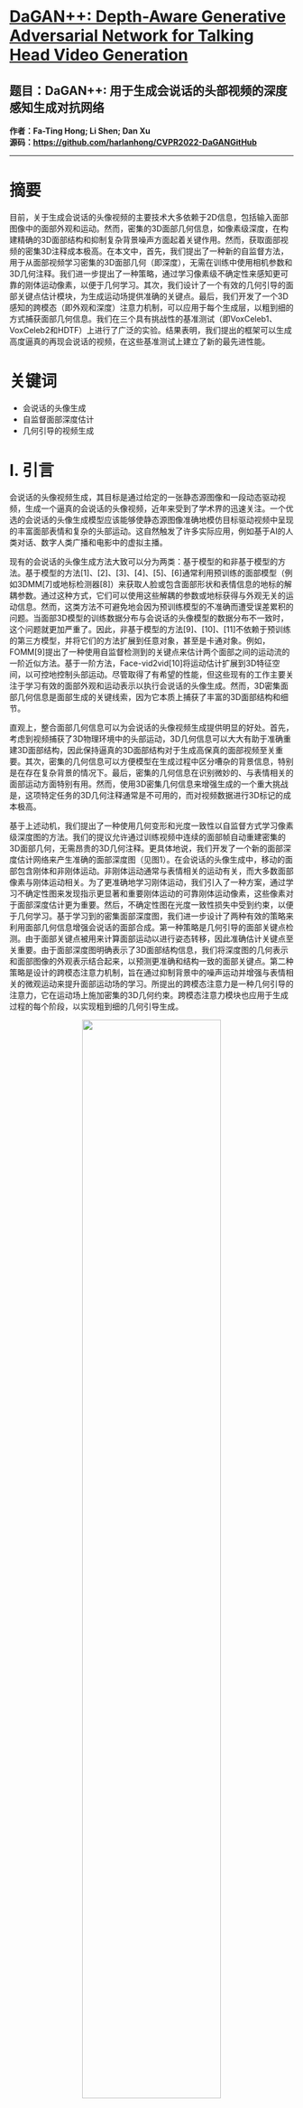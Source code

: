 # [DaGAN++: Depth-Aware Generative Adversarial Network for Talking Head Video Generation](https://ieeexplore.ieee.org/document/10345691/)
## 题目：DaGAN++: 用于生成会说话的头部视频的深度感知生成对抗网络
**作者：Fa-Ting Hong; Li Shen; Dan Xu**  
**源码：https://github.com/harlanhong/CVPR2022-DaGANGitHub**  
****

# 摘要
目前，关于生成会说话的头像视频的主要技术大多依赖于2D信息，包括输入面部图像中的面部外观和运动。然而，密集的3D面部几何信息，如像素级深度，在构建精确的3D面部结构和抑制复杂背景噪声方面起着关键作用。然而，获取面部视频的密集3D注释成本极高。在本文中，首先，我们提出了一种新的自监督方法，用于从面部视频学习密集的3D面部几何（即深度），无需在训练中使用相机参数和3D几何注释。我们进一步提出了一种策略，通过学习像素级不确定性来感知更可靠的刚体运动像素，以便于几何学习。其次，我们设计了一个有效的几何引导的面部关键点估计模块，为生成运动场提供准确的关键点。最后，我们开发了一个3D感知的跨模态（即外观和深度）注意力机制，可以应用于每个生成层，以粗到细的方式捕获面部几何信息。我们在三个具有挑战性的基准测试（即VoxCeleb1、VoxCeleb2和HDTF）上进行了广泛的实验。结果表明，我们提出的框架可以生成高度逼真的再现会说话的视频，在这些基准测试上建立了新的最先进性能。
# 关键词
- 会说话的头像生成
- 自监督面部深度估计
- 几何引导的视频生成
# I. 引言
会说话的头像视频生成，其目标是通过给定的一张静态源图像和一段动态驱动视频，生成一个逼真的会说话的头像视频，近年来受到了学术界的迅速关注。一个优选的会说话的头像生成模型应该能够使静态源图像准确地模仿目标驱动视频中呈现的丰富面部表情和复杂的头部运动。这自然触发了许多实际应用，例如基于AI的人类对话、数字人类广播和电影中的虚拟主播。

现有的会说话的头像生成方法大致可以分为两类：基于模型的和非基于模型的方法。基于模型的方法[1]、[2]、[3]、[4]、[5]、[6]通常利用预训练的面部模型（例如3DMM[7]或地标检测器[8]）来获取人脸或包含面部形状和表情信息的地标的解耦参数。通过这种方式，它们可以使用这些解耦的参数或地标获得与外观无关的运动信息。然而，这类方法不可避免地会因为预训练模型的不准确而遭受误差累积的问题。当面部3D模型的训练数据分布与会说话的头像模型的数据分布不一致时，这个问题就更加严重了。因此，非基于模型的方法[9]、[10]、[11]不依赖于预训练的第三方模型，并将它们的方法扩展到任意对象，甚至是卡通对象。例如，FOMM[9]提出了一种使用自监督检测到的关键点来估计两个面部之间的运动流的一阶近似方法。基于一阶方法，Face-vid2vid[10]将运动估计扩展到3D特征空间，以可控地控制头部运动。尽管取得了有希望的性能，但这些现有的工作主要关注于学习有效的面部外观和运动表示以执行会说话的头像生成。然而，3D密集面部几何信息是面部生成的关键线索，因为它本质上捕获了丰富的3D面部结构和细节。

直观上，整合面部几何信息可以为会说话的头像视频生成提供明显的好处。首先，考虑到视频捕获了3D物理环境中的头部运动，3D几何信息可以大大有助于准确重建3D面部结构，因此保持逼真的3D面部结构对于生成高保真的面部视频至关重要。其次，密集的几何信息可以方便模型在生成过程中区分嘈杂的背景信息，特别是在存在复杂背景的情况下。最后，密集的几何信息在识别微妙的、与表情相关的面部运动方面特别有用。然而，使用3D密集几何信息来增强生成的一个重大挑战是，这项特定任务的3D几何注释通常是不可用的，而对视频数据进行3D标记的成本极高。

基于上述动机，我们提出了一种使用几何变形和光度一致性以自监督方式学习像素级深度图的方法。我们的提议允许通过训练视频中连续的面部帧自动重建密集的3D面部几何，无需昂贵的3D几何注释。更具体地说，我们开发了一个新的面部深度估计网络来产生准确的面部深度图（见图1）。在会说话的头像生成中，移动的面部包含刚体和非刚体运动。非刚体运动通常与表情相关的运动有关，而大多数面部像素与刚体运动相关。为了更准确地学习刚体运动，我们引入了一种方案，通过学习不确定性图来发现指示更显著和重要刚体运动的可靠刚体运动像素，这些像素对于面部深度估计更为重要。然后，不确定性图在光度一致性损失中受到约束，以便于几何学习。基于学习到的密集面部深度图，我们进一步设计了两种有效的策略来利用面部几何信息增强会说话的面部合成。第一种策略是几何引导的面部关键点检测。由于面部关键点被用来计算面部运动以进行姿态转移，因此准确估计关键点至关重要。由于面部深度图明确表示了3D面部结构信息，我们将深度图的几何表示和面部图像的外观表示结合起来，以预测更准确和结构一致的面部关键点。第二种策略是设计的跨模态注意力机制，旨在通过抑制背景中的噪声运动并增强与表情相关的微观运动来提升面部运动场的学习。所提出的跨模态注意力是一种几何引导的注意力，它在运动场上施加密集的3D几何约束。跨模态注意力模块也应用于生成过程的每个阶段，以实现粗到细的几何引导生成。

<div align=center>   <img src="https://img-blog.csdnimg.cn/direct/123347ebeca24b63896c8ee219cceea0.png" width="70%" /> </div>


本文显著扩展了我们之前的CVPR版本，即DaGAN[12]。具体来说，我们提出了一个新的增强面部深度估计网络，设计了一个更健壮的几何增强的多层生成过程，进一步阐述了相关工作，提供了不同组件的额外技术细节，并大幅扩展了实验和分析，以验证其在几个会说话的头像数据集上的有效性，包括一个额外的新的高分辨率会说话的头像数据集HDTF[13]。我们将这个新的性能增强框架命名为DaGAN++。与DaGAN相比，改进的面部深度网络使用不确定性作为几何学习的指导，可以生成更准确的面部深度图，这有助于捕获和再现面部表情的微小变化，从而产生更具表现力和逼真的会说话的头像动画。通过替换DaGAN中的普通生成模块，具有粗到细几何引导的几何增强多层生成也可以推进面部生成细节。基于所有新设计，DaGAN++在DaGAN上取得了明显的改进，并在不同的挑战性基准测试上建立了新的最先进结果。

总之，本文的贡献可以概括为三个方面：
- 据我们所知，我们的工作是第一个引入自监督几何学习方法，用于从面部视频中恢复密集的3D面部几何信息（即面部深度图），用于会说话的头像视频生成，无需相机参数或昂贵的3D注释。我们展示了学习到的面部深度图可以有效地增强面部视频生成。
- 我们提出了一个新颖的会说话的头像生成框架DaGAN++，该框架通过两种设计策略将学习到的密集面部深度整合到生成网络中：几何引导的面部关键点估计以捕获人脸的准确运动，以及从面部几何引导的信息传递中受益的几何增强的多层生成，以粗到细的方式进行。
- 我们在三个具有挑战性的数据集上进行了广泛的实验，证明了所提出的模型通过整合更精确的几何信息，并在所有数据集上与最先进的技术相比展现出优越的生成性能，显著超越了以前的方法。

我们按照以下方式组织本文的其余部分。第二节介绍了密切相关文献的综述。第三节介绍了DaGAN++框架用于会说话的头像视频生成的全面说明。第四节展示了实验结果及其解释。本文的结论在第五节中作出。

# III. 方法论

在本文中，我们使用源图像和驱动视频作为输入来生成合成视频，该视频在保持提供源图像的身份信息的同时，模仿驱动视频中个体的面部运动。我们首先设计了一个基于自监督学习框架的鲁棒面部深度估计技术，仅使用训练面部视频，而不依赖任何昂贵的3D几何注释。通过整合准确的几何信息，我们提出的DaGAN++能够有效地将面部几何信息整合到生成过程中，产生更高质量的视频，更好地捕捉面部结构和与表情相关的微观运动。

## A. 概述

如图2所示，给定输入源图像 $I^S$ 和包含一系列帧 $\{I^D_1, I^D_2, ..., I^D_T\}$ 的驱动视频 $V^D$ ，所提出的深度生成框架DaGAN++旨在产生一系列合成图像 $\{I^1_{rst}, I^2_{rst}, ..., I^T_{rst}\}$ 。我们提出的DaGAN++主要由三个主要部分组成：(i) 密集面部深度估计网络 $F_d$ 。将面部视频中的两个连续帧视为两个不同视图，我们通过采用自监督学习方法来估计深度。然后，我们的DaGAN++被联合训练，保持 $F_d$ 固定。(ii) 基于几何的面部关键点检测。给定源图像 $I^S$ 和目标图像 $I^t_D$ （在后续表示中省略上标 $t$ 以简化），我们使用学习到的面部深度网络 $F_d$ 为源和目标图像生成深度图 $(D^S和D^D)$ 。接下来，我们将面部几何（深度图）和外观信息（RGB图像）结合起来，以检测面部关键点（即 $\{x^S_k\}^K_{k=1}和\{x^D_k\}^K_{k=1}$ ）；(iii) 然后我们使用检测到的关键点通过泰勒近似方法[9]计算两个面部图像之间的运动场。然后，几何增强的多层生成过程采用估计的运动场、源图像的深度图 $D^S$ 以及通过CNN编码器提取的源图像 $I^S$ 的N个编码特征图 $\{F^e_i\}^N_{i=1}$ ，并输出增强的特征图以生成最终输出图像。在每一层中，为了鼓励模型保持面部结构细节，我们还使用源深度图 $D^S$ 和通过运动流 $T^S_{\leftarrow D}$ 变形的源特征图 $F^w_i$ 学习密集的跨模态注意力。通过这种方式，我们可以将几何信息整合到生成过程中，产生高质量的结构保持输出。

<div align=center>   <img src="https://img-blog.csdnimg.cn/direct/795e8e944d8e4ca8a5c2558942bae6bc.png" width="70%" /> </div>

## B. 密集面部深度学习

本节中，我们介绍了我们提出的面部深度估计网络，该网络能够自动恢复人脸的深度信息。虽然SfM-Learner[59]先前提出了一种无监督方法，用于从户外场景的视频中学习场景深度，但在数据分布显著不同于户外场景，并且相机通常是静态的视频中如何有效地学习面部深度仍然不清楚。此外，SfM-Learner在学习中仍然需要提供的相机内参。在我们的会说话的头像生成任务中，面部视频可能直接来自互联网，因此相机内参不可用。因此，我们开发了一种基于普通面部视频的方法来学习面部深度，用于会说话的头像生成，无需任何相机参数和3D注释。

1) 自监督面部深度估计：如图3所示，我们的面部深度学习网络有两个主要模块，即面部深度子网络 $F_d$ 和姿态子网络 $F_p$ 。面部深度网络使用可用的训练面部视频进行优化。具体来说，我们首先提取两个连续的视频帧 $I^i$ 和 $I^{i+1}$ ，并将前者视为目标视图，后者视为源视图。我们的面部深度学习网络旨在预测几个几何元素，包括目标图像 $I^i$ 的深度图 $D^i$ ，每对输入图像的相机内参矩阵 $K^i$ ，两个图像之间的相对相机姿态 $R^i$ 和 $t^i$ ，以及指示每个像素位置发生运动的概率的不确定性图 $U^i$ 。在我们的方法中， $K^i$ 是针对每对图像学习，因此输入只需要视频帧。为了简化，我们在后续表示中将下标“Ii → Ii+1”替换为“i”。

<div align=center>   <img src="https://img-blog.csdnimg.cn/direct/5296d1a1376044ce91b910a71892e8e5.png" width="70%" /> </div>


深度图 $D^i$ 可以通过面部深度网络 $F_d(\cdot)$ 生成。运动矩阵（包括旋转 $R^i$ 和平移 $t^i$ ）、相机内参矩阵 $K^i$ 和不确定性图 $U^i$ 分别由姿态网络 $F_p(\cdot)$ 中的三个不同的头预测得出：

$$
D^i = F_d(I^i), 
$$

$$
[R^i, t^i], K^i, U^i = F_p(I^i || I^{i+1}),
$$

其中符号||表示沿通道维度的连接操作。因此，利用上述估计的几何元素，我们执行光度投影以通过变形目标视图来获得重建的源视图，如下所示：

$$
q^{\mu} \sim K^i[R^i | t^i]D^i(p^j)K^{-1}, 
$$

$$
\hat{I}^i = B^I(I^{i+1}, \{q^{\mu}\}^M_{\mu=1}),
$$

其中 $q^{\mu}$ 和 $p^j$ 分别代表源图像 $I^{i+1}$ 中的变形像素和目标图像 $I^i$ 中的原始像素；M表示图像中的像素数量； $B^I(\cdot)$ 是可微分的双线性插值函数； $\hat{I}^i$ 是重建图像。因此，我们可以建立 $\hat{I}^i$ 和 $I^i$ 之间的光度一致性误差 $L^P_e(\cdot, \cdot)$ ，这使得在没有额外3D注释的情况下训练面部深度网络成为可能。

2) 不确定性引导的面部深度估计：在会说话的头像视频生成中，目标视频通常由静止相机拍摄，因此视频中的背景保持不动。图像中面部的移动像素也可以被划分为刚体运动和非刚体运动像素。通常，刚体运动像素占据整个面部，并呈现出更可靠和有效的运动用于几何学习。为了更好地学习两个视图之间的刚体运动，我们提出了一种机制，通过估计像素级不确定性图来指示每个像素位置发生可靠运动的概率。然后，我们在最终目标函数中使用不确定性图来规范具有高运动发生概率的像素。更具体地说，按照[55]，我们首先构建如下的光度一致性误差 $L^P_e$ ：

$$
L^P_e(I^i, \hat{I}^i) = \alpha(1 - SSIM(I^i, \hat{I}^i)) + (1 - \alpha)||I^i - \hat{I}^i||,
$$

其中 $SSIM(\cdot, \cdot)$ [62]衡量两个图像的外观相似性。在这项工作中，将 $\alpha$ 设置为0.8以获得最佳结果。为了生成平滑的深度图，我们还通过以下方式在深度学习中采用平滑约束[60]：

$$
L^D = \sum_{x,y} |\nabla_x D(x,y)|e^{-|\nabla_x I(x,y)|} + |\nabla_y D(x,y)|e^{-|\nabla_y I(x,y)|}.
$$

如前所述，为了利用占主导地位且更可靠的刚体像素运动进行几何学习，我们考虑估计的像素级不确定性图 $U^i$ 作为引导，以过滤出不确定的非刚体像素区域：

$$
L^{\text{depth}} = \lambda_1 M^a U^i L^P_e(I^i, \hat{I}^i) + \lambda_2 L^D + \lambda_3 \log U^i,
$$

其中超参数 $\lambda_1$ 、 $\lambda_2$ 和 $\lambda_3$ 控制每个优化目标的平衡。由于我们的面部视频中相机是静止的，背景始终保持静止，只有面部显示运动。因此，引入自动掩码 $M^a$ [55]以忽略图像中的静止像素，并使我们的几何学习模型专注于运动区域。最后一项 $\log U^i$ 是不确定性图的正则化。在这项工作中，我们采用一系列上采样块堆叠来上采样姿态网络的输出，然后使用sigmoid函数产生软不确定性图（见图5(f)）：

$$
U^i = \text{Sigmoid}(F^U(F^p(I^i, I^{i+1}))),
$$

其中 $F^U(\cdot)$ 是不确定性头， $F^p(\cdot, \cdot)$ 代表图3中的姿态网络。"Sigmoid(\cdot)"表示sigmoid函数。值得注意的是，会说话的头像生成任务专注于前景，并旨在生成具有良好驱动运动对齐的高质量和逼真的面部视频。因此，会说话的头像数据集的背景通常在会说话的头像生成的基本设置下被视为静止。重要的是，应该承认面部深度网络的性能可能会受到训练期间多帧中动态背景对象或噪声的影响。如果训练期间背景和前景都变得动态，那么估计可靠的几何元素（即相对相机姿态 $R^i$ 和平移 $t^i$ ）就会变得复杂，因为这种情况将与[59]中概述的SfM的假设相冲突，可能导致不准确的结果。然而，由于在这项特定任务中，训练数据的背景通常保持稳定，因此这个问题在我们的工作中得到了缓解。

### 3) 基于几何引导关键点的运动建模：

面部关键点对于从目标驱动视频中估计运动场非常重要。为了生成更准确的运动场，我们提出利用学习到的面部深度图提供几何信息，以便于学习关键点。一旦从面部深度网络获得面部深度图，关键点检测器就会接受一个组合输入，包括面部RGB图像及其相关联的深度图，并预测一组稀疏关键点（ $x^S_k, x^D_k \in R^{1 \times 2}$ ）及其对应的雅可比度量（ $J^S_k, J^D_k \in R^{2 \times 2}$ ）。

$$
\{x^\tau_k, J^\tau_k\}^K_{k=1} = F_{kp}(I^\tau || D^\tau), \tau \in \{S, D\},
$$

其中下标 $\tau$ 表示检测到的面部关键点是来自源图像还是驱动图像，K代表检测到的关键点总数。基于检测到的面部关键点，我们可以估计两个面部图像之间的运动场。具体来说，我们采用泰勒近似方法来计算两个面部图像之间的运动流。然后，我们使用两幅面部图像的配对关键点来估计一组稀疏运动场 $\{T^S_{\leftarrow D,k}(z)\}^K_{k=1}$ ，如下所示：

$$
T^S_{\leftarrow D,k}(z) = x^S_k + J^S_k(J^D_k)^{-1}(z - x^D_k),
$$

其中 $z \in R^2$ 是驱动面部上的任意一点。之后，我们采用FOMM[9]中的密集运动模块，使用输入的稀疏仿射运动场 $\{T^S_{\leftarrow D,k}(z)\}^K_{k=1}$ 来估计密集的2D运动场 $T^S_{\leftarrow D}$ 。

$$
T^S_{\leftarrow D} = F^M\left(\{T^S_{\leftarrow D,k}(z)\}^K_{k=1}, I^S\right),
$$

其中 $F^M(\cdot, \cdot)$ 是密集运动模块，估计的遮挡图M用于遮盖由于面部的较大旋转导致变化和相对较大旋转的区域。

## C. 几何增强的多层生成

为了有效地整合获得的面部深度图以提高生成质量，我们引入了一个跨模态（即深度和图像）注意力机制，以更好地保留面部结构并生成与表情相关的微观面部运动。深度信息提供了密集的3D面部几何信息，在维护面部结构和识别关键运动期间，这被证明是根本上的优势。在这项工作中，我们通过在多层上实现它，扩展了DaGAN的跨模态注意力机制[12]，使模型能够在不同的外观特征层次上捕获面部几何信息。这最终有助于提高生成性能。如图4所示，每个跨模态几何引导注意力模块包括两个阶段，即特征变形步骤和跨模态注意力计算步骤。我们在以下部分详细介绍这两个步骤。

<div align=center>   <img src="https://img-blog.csdnimg.cn/direct/323be6d1b7bf478792fb00537b849aac.png" width="70%" /> </div>


1) 特征变形：在生成过程中，我们考虑使用编码器-解码器架构来生成图像。首先，我们使用编码器产生一个L层编码的外观特征图 $\{F^e_i\}^N_{i=1}$ 。同时，我们使用深度编码器 $E^d$ （见图5(b)）预测深度特征图 $F^{depth}$ ，输入源深度图 $D^s$ 。第i个跨模态注意力模块采用外观特征 $F^e_i$ 、深度特征 $F^{depth}$ 、遮挡图M和运动场 $T^S_{\leftarrow D}$ 作为输入，产生几何增强的特征图 $F^e_{\text{en}}$ 。如图4(a)所示，我们首先使用运动场 $T^S_{\leftarrow D}$ 对源视图特征图 $F^e_i$ 进行变形，以对齐目标视图。

<div align=center>   <img src="https://img-blog.csdnimg.cn/direct/3fdb3ec641f647f78c24ec27c32dfe9a.png" width="70%" /> </div>


这种大致的对齐随后通过乘以遮挡图进行，该遮挡图指示由于大运动可能引起的歧义，如下所示：

$$
F^w_i = M \times W^p(F^e_i, T^S_{\leftarrow D}),
$$

其中×表示逐元素乘法操作， $W^p$ 表示变形函数。通过这种方式，变形后的特征 $F^w_i$ 可以保留源图像的身份，同时保留源和目标面部之间的头部运动信息。

2) 跨注意力几何增强：我们通过在变形后的特征图 $F^w_i$ 和深度特征图 $F^{depth}$ 之间执行跨模态注意力，将面部几何信息整合到生成过程中。如图4所示，我们在 $F^{depth}$ 和变形的源图像特征 $F^w_i$ 上执行线性投影，得到 $F^q_i$ 、 $F^k_i$ 和 $F^v_i$ ，使用三个不同的1×1卷积层，分别带有核 $W^q_i$ 、 $W^k_i$ 和 $W^v_i$ 。这些图， $F^q_i$ 、 $F^k_i$ 和 $F^v_i$ ，分别对应于跨注意力机制中的查询(query)、键(key)和值(value)。我们使用外观特征图 $F^w_i$ 生成查询 $F^q_i$ ，其形状与输出相同。因此，可以通过跨注意力从几何特征中查询与几何相关的信息。然后，通过残差连接将与几何相关的信息通过加法操作添加到外观特征图中。这样，深度特征就可以为面部生成提供密集的指导。具体来说，生成的第i层几何增强特征 $F^e_{\text{en},i}$ 如下所示：

$$
F^e_{\text{en},i} = \text{Softmax}(F^q_i \otimes (F^k_i)^T) \otimes F^v_i + F^w_i,
$$

其中 $\text{Softmax}(\cdot)$ 是softmax操作， $\otimes$ 表示矩阵乘法操作。由于3D几何引导，我们的模型可以更好地感知面部结构和驱动面部的微观运动。

3) 多层几何增强：为了使模型在整个生成过程中对面部几何信息保持感知，我们还在生成过程的每一层应用了上述跨模态注意力机制。如图4(b)所示，最终特征图 $F^N_d$ 通过几何增强特征 $F^N_{\text{en}}$ 和 $F^{N-1}_ d$ 的连接生成，在上采样块之后。在第i层（i > 1），我们将解码特征图 $F^i_d$ 输入到上采样块，上采样结果与几何增强特征 $F^{i+1}_ {\text{en}}$ 连接，通过卷积层产生下一层解码特征 $F^{i+1}_ d$ 。最后，我们将 $F^N_d$ 输入到卷积层，然后使用Sigmoid单元生成最终的面部图像 $I_{\text{rst}}$ 。通过这种方式，我们的模型可以在每一层利用几何信息实现面部结构，以产生逼真的人脸。

## D. 优化

根据之前的研究[9]、[10]，我们通过最小化以下损失来学习我们的DaGAN++：

$$
L = \lambda_P L_P(I_{GT}, I_{rst}) + \lambda_E L_E(\{I_S||D_S\}) + \lambda_D(L_D(\{x_{S,k}\}^K_{k=1}) + L_D(\{x_{D,k}\}^K_{k=1})),
$$

其中：

- **感知损失 $L_P$ **：我们考虑使用预训练的VGG-19[63]模型，在多分辨率下最小化真实面部图像 $I_{GT}$（训练阶段的驱动帧 $I_D$ ）和生成面部图像 $I_{rst}$ 之间的外观特征差异。

$$
L_P = \sum_{l,i} |V^l_i(I_{GT}) - V^l_i(I_{rst})|,
$$
  
  其中 $V^l_i$ 是VGG-19模型的第i层特征，l表示输入被下采样了l次。

- **等变性损失 $L_E$ **：与FOMM[9]类似，我们使用等变性损失来保证识别出的关键点的一致性。

$$
L_E = |F_{kp}(T_{\text{random}}(I_\tau||D_\tau)) - T_{\text{random}}(F_{kp}(I_\tau||D_\tau))|,
$$
  
  其中 $T_{\text{random}}$ 是一个随机的非线性变换。在本工作中，我们应用了类似于FOMM[9]的随机TPS变换。通过使用这个损失，关键点检测器可以对任何输入产生稳定且一致的关键点。

- **关键点距离损失 $L_D$  **：当两个关键点之间的距离低于一个预定阈值时，我们对模型进行惩罚，以防止关键点聚集在一个受限的邻域内。对于面部图像 $I_\tau$ 的任意一对关键点 $x_{\tau,i}$ 和 $x_{\tau,j}$ ，我们建立了以下正则化损失：

$$
  L_D = \sum_{i=1}^K \sum_{j=1, j \neq i}^K (1 - \text{sign}(||x_{\tau,i} - x_{\tau,j}||_1 - \beta)),
  $$
  
  其中 sign函数表示符号函数，β代表距离阈值。在本工作中，我们将β设置为0.2，这在我们的实验中表现出了令人满意的性能。超参数 $\lambda_P$ 、 $\lambda_E$ 和 $\lambda_D$ 有助于平衡这些损失的学习。

## E. 网络架构细节

我们介绍了DaGAN++中不同网络组件的更多细节。我们在图5中展示了每个组件的实现，并在下面详细说明：

- **特征编码器 $E_I$ **：如图5(c)所示，我们的特征编码器 $E_I$ 由三个下采样块组成，产生四种不同尺度的特征图。因此，我们可以获取包含详细面部纹理的低级和包含语义信息的高级面部特征图。

- **深度编码器 $E_d$ **：我们在图5(b)中展示了面部深度编码器 $E_d$ 的结构。其结构与 $E_I$ 相同，确保从两种模态学习的特征具有等价的表示能力。

- **特征解码器**：在图5(e)中，我们在生成网络的中间插入了ResBlock来提升网络的容量。如第三节C中所述，我们应用跨模态注意力作为跳跃连接，将几何信息嵌入到生成过程中的不同层。

- **不确定性头**：在图5(f)中，我们使用一系列UpBlock来上采样姿态网络的输出，其尺寸为[1024 × 2 × 2]。我们在不确定性头的末端使用sigmoid来预测不确定性图，其值在[0,1]范围内。

# IV. 实验

为了验证我们提出方法的有效性，我们在多个公开可用的会说话头像生成基准数据集上进行了全面的实验。在本节中，我们将首先介绍实验设置，然后分析实验结果。

## A. 数据集描述

在这项工作中，我们在三个不同的面部再现数据集（即VoxCeleb1[64]、VoxCeleb2[65]和HDTF[13]数据集）上进行了实验。

*VoxCeleb1 数据集：* VoxCeleb1 数据集是一个最初用于说话人识别和识别任务的大型收集的音视频数据集。该数据集包括不同年龄、性别和种族的多样化说话人，涵盖各种口音和语言。它包括开发集和测试集。开发集包含1,211个身份，而测试集包括40个身份。重要的是，两套之间没有说话人重叠，确保了模型在未见过的数据上的正确评估。视频没有针对面部检测或对齐进行预处理，要求模型处理原始数据。这使得该数据集对会说话头像生成具有挑战性。

*VoxCeleb2 数据集：* VoxCeleb2[65] 在原始的 VoxCeleb1 数据集的基础上构建。它旨在用于说话人识别、面部识别和会说话头像生成等任务。该数据集拥有来自6,000多名名人的100多万个视频片段，收集自YouTube，提供了跨越年龄、性别、种族、口音和语言的多样化说话人。两套之间没有重叠，确保了模型在未见过的数据上的正确评估。VoxCeleb2 视频带有说话人身份的注释，并且在背景噪声、照明和头部姿势方面不受限制。这提供了一个更具挑战性的数据集，更代表真实世界场景，适用于各种计算机视觉和语音处理任务。

*HDTF 数据集：* HDTF 数据集[13]包含大约362个不同的视频，总共15.8小时的内容。原始视频的分辨率为720P或1080P。最初使用地标检测器来隔离面部区域，裁剪窗口在整个视频中保持一致。随后，每个裁剪的视频被调整大小为512×512的尺寸，以保持视觉质量。

## B. 指标描述

在这项研究中，我们采用多种措施来评估生成图像的质量。我们使用结构相似性（SSIM）、峰值信噪比（PSNR）和LPIPS来评估生成图像与真实图像之间的视觉相似性。此外，我们还包括三个额外的指标，即L1、平均关键点距离（AKD）和平均欧几里得距离（AED），如[66]中建议的，用于基于关键点的方法评估。按照DaGAN的方式，我们还引入了CSIM、AUCON和PRMSE来评估跨身份再现的质量。

## C. 实施细节

在面部深度网络学习过程中，姿态网络和深度网络的架构与DaGAN[12]中的一致。然而，我们在姿态网络的末端添加了一个不确定性预测头，用于估计不确定性图。不确定性头的实现如图5(f)所示。在这项工作中，我们的关键点检测器与DaGAN[12]中的类似，而我们使用了与[60]中相同的结构来实现面部深度网络和姿态网络。关于优化损失，我们分配了λP = 10, λE = 10, 和 λD = 10。DaGAN++中的关键点数量设置为15。值得注意的是，我们的DaGAN++包含85.2 M可训练参数，而DaGAN有63.1 M参数。这种增加归因于我们在生成过程的每一层采用的几何增强，自然引入了额外的参数。然而，与具有相似数量可训练参数（85.1 M）的最先进方法如TPSM[48]相比，我们的方法仍然可以获得更优越的性能。在训练阶段，我们最初使用VoxCeleb1视频中连续的帧来训练我们增强的不确定性引导面部深度网络，并在整个深度生成框架的训练过程中保持其固定。在这项工作中，我们使用了公开代码[1]来处理VoxCeleb1数据集的原始数据。

[1] https://github.com/AliaksandrSiarohin/video_preprocessing

## D. 与最先进方法的比较

自我再现：首先，我们进行了自我再现实验，以定量评估我们的方法。自我再现的结果在表I、III和II中报告。我们可以观察到，在所有数据集上，DaGAN++与其他方法相比都取得了最佳性能。与DaGAN相比，我们的DaGAN++在大多数指标上都有显著改进，例如，在HDTF数据集上的SSIM为86.7%对82.3%。这验证了我们对DaGAN改进设计的有效性。与其他无模型方法（FOMM[9]、MRAA[11]和TPSM[48]）相比，我们的DaGAN++模型能够准确捕获头部运动。该方法在VoxCeleb2数据集上的AKD指标上取得了1.675的得分（越低越好），而比较方法中取得的最佳分数为1.703。这一结果证实了我们的几何引导面部关键点估计可以更有效地生成人脸之间的运动场。此外，我们的方法在VoxCeleb1上以82.6%的SSIM得分继续取得最佳成绩。这表明该提议可以恢复更细微的面部细节，如表情和运动。此外，我们的方法在其他指标上也取得了最高分，即LPIPS、L1误差和PSNR，表明我们的方法与竞争方法相比可以生成更逼真的图像。除了定量比较外，我们还在图6中可视化了一些样本。从图6中生成的面部可以看出，我们的方法产生了更准确的结果。此外，我们的方法生成的伪影较少，如图6第一行所示。这主要是因为稳健的面部深度信息有助于更好地学习运动表示，抑制背景噪声，并保留3D面部结构。总体而言，DaGAN++在不同数据集上一致的优越性能突显了其与竞争方法相比在处理同一身份再现任务中的有效性。

<div align=center>   <img src="https://img-blog.csdnimg.cn/direct/a4963ad26d6c4b5c8420f323d3e95128.png" width="70%" /> </div>
<div align=center>   <img src="https://img-blog.csdnimg.cn/direct/7281dc512ce1487692acd9e4d0ee32a5.png" width="70%" /> </div>


跨身份再现：我们还在源图像和驱动图像来自不同个体的情况下进行了实验，以研究跨身份运动转移。我们的方法与其他方法进行了定性比较，并在图7和图8中显示了可视化结果。对于图7和图8中的面部，我们的方法相比其他方法生成了具有更精细细节的面部图像，如图7中三行的眼区所示。这证实了使用深度图允许模型识别微妙的面部表情运动。我们的方法还可以为以前未见过的目标生成视觉上吸引人的结果。值得注意的是，TPSM由于没有在面部动画中结合相对运动转移[9]，因此产生了较差的结果。与DaGAN相比，增强的DaGAN++在保留源图像原始背景信息的同时明显减少了伪影，如图8第二行所示。此外，我们还在表IV中报告了定量结果，我们的方法在所有指标上都优于所有比较方法。

<div align=center>   <img src="https://img-blog.csdnimg.cn/direct/f4c868ad020c459989b0c21926baad6e.png" width="70%" /> </div>
<div align=center>   <img src="https://img-blog.csdnimg.cn/direct/a600d44aa1854baea83c1cb1fd531b95.png" width="70%" /> </div>

<div align=center>   <img src="https://img-blog.csdnimg.cn/direct/e7b90021e1024fe5b6dfacc275a86ee2.png" width="70%" /> </div>

## E. 消融研究

我们还进行了消融研究，以验证我们工作的每个组件。在本节中，我们首先评估我们生成的深度图的质量，然后研究学习到的深度图对会说话头像生成的影响。我们在图9、10、11、12、13和表V、VI中展示了结果。在表V中，“w/ GMG”指的是使用多层跨模态注意力机制将几何信息整合到生成过程中的使用；“w/ FDN++”表示应用改进的面部深度网络来预测面部深度图，用于几何引导的稀疏关键点估计。在此背景下，我们的基线对应于未使用面部深度图和跨模态注意力模块训练的基本模型。

<div align=center>   <img src="https://img-blog.csdnimg.cn/direct/7ff578ad761f47089a2ed6433855182c.png" width="70%" /> </div>
<div align=center>   <img src="https://img-blog.csdnimg.cn/direct/3728470f87eb47f98ca01dc4fd47b6f2.png" width="70%" /> </div>
<div align=center>   <img src="https://img-blog.csdnimg.cn/direct/f1b67baf073b497cbf1c543f887c79f2.png" width="70%" /> </div>


1) 自监督面部深度学习：深度结果：在这项研究中，我们展示了与DaGAN相比学习更准确面部深度估计网络的改进设计。由于缺乏真实数据，我们采用了面部深度估计的自监督方法。由于缺乏真实深度数据，很难定量评估深度估计性能，因此深度图的质量只能通过可视化进行定性评估。我们在图9中展示了DaGAN和DaGAN++的估计深度图。显然，与DaGAN相比，DaGAN++在深度图中产生了更多的面部结构细节。此外，DaGAN++的深度图成功地消除了背景，如图9第五列所示。这些发现表明，我们的自监督面部深度学习方法可以有效地恢复人脸的密集3D几何形状，这对于后续的会说话头像生成任务是有利的。

不确定性图学习：在我们的自监督深度学习方法中，我们提出学习一个不确定性图，以指示面部图像中可靠和占主导地位的刚体运动像素区域的概率。我们在图10中报告了几个样本。回顾深度学习目标的形式（见(7)），它将尝试将不确定性U设置为规范化光度一致性误差。如图10所示，我们可以观察到，发生更可靠刚体运动的像素将被学习为赋予较小的不确定性，然后为这些像素的光度一致性误差产生较大的权重。它通过学习不确定性图来表示具有不同重要分数的刚体和非刚体运动像素，验证了我们的动机。

改进深度图的有效性：如前所述，准确的面部几何信息可以极大地促进面部结构的保持。在本文中，我们提出了一种改进的面部深度学习方法，与DaGAN相比，其性能有了显著提高，如图3所示。为了定量验证我们改进的面部深度网络的有效性，我们将原始面部深度网络替换为增强型网络，在DaGAN中。如表V所示，带有我们增强面部深度网络的DaGAN组件（即“FDN”和“CAM”）即“FDN++”和“CAM++”，与原始DaGAN相比取得了显著改进，证实了增强面部深度估计网络的有效性。这些结果表明，准确的面部几何信息确实可以提高会说话头像生成的质量。

深度引导关键点估计的有效性：如文中所讨论的，面部深度对于关键点估计至关重要。我们首先定量研究深度图对关键点检测的影响，并在表V中展示了相应的结果。从表V中可以看出，与基线模型相比，深度引导的关键点在我们模型的所有评估指标上稳定地贡献了性能，证实了深度图对于面部关键点估计的重要性。从图11中，“Baseline w/ FDN++”也显示出比“Baseline”更准确的面部表情生成，这表明几何引导的面部关键点可以有效帮助生成更精确的人脸运动场。

<div align=center>   <img src="https://img-blog.csdnimg.cn/direct/a085ea7e60664f12aa3649b4bc11b8cd.png" width="70%" /> </div>


2) 几何增强的多层生成：几何增强多层模块的有效性：通过比较“基线”和“Baseline w/ CAM”之间的性能，我们可以验证跨模态注意力机制在会说话头像生成中的有效性。在这项工作中，我们进一步在生成过程的每一层部署了跨模态注意力单元，以便我们可以在不同层次的特征中引入几何信息，以实现粗到细的几何引导生成。从表V和图11中，几何增强的多层生成（GMG）可以明显提高输出人脸的质量。此外，得益于面部几何信息，我们的方法可以保留与表情相关的微观运动。与“基线”相比，“Baseline w/ GMG”可以产生更逼真的表情（例如，在图11中的眼区）。从表V和图11中，我们可以验证我们提出的几何增强多层生成过程可以有效将面部几何信息嵌入到生成过程中，以捕获人脸的关键运动（例如，表情），从而实现更高质量的面部生成。

深度图对生成特征的影响：我们还在生成器中可视化了中间生成特征图，以验证我们的几何增强的影响。我们展示了应用几何增强前后的生成特征。如第三节C中所述，几何增强使中间特征图能够保留全局面部结构并识别与表情相关的微观面部运动。通过利用密集的深度信息，我们可以在整个特征图上提供密集的（像素级）几何增强。与仅突出特定局部区域的区域聚焦注意力相比，这改善了全局面部结构。因此，具有几何增强的特征图在整个图像中提供了更多的纹理细节，如图12所示。

<div align=center>   <img src="https://img-blog.csdnimg.cn/direct/fd8547b32bdf4e2e9ea6783a3f1598fa.png" width="70%" /> </div>


跨域结果：除了真实的人脸，我们还在图13中展示了一些跨域样本的生成结果，以验证我们模型的跨域生成能力。如图13所示，我们的方法可以有效地修改油画或卡通中人脸的表情。

<div align=center>   <img src="https://img-blog.csdnimg.cn/direct/387dd9aa0c604b2baab9e9a9ba602466.png" width="70%" /> </div>


关键点数量的选择：从表VI中，我们将关键点数量设置为15，因为它可以实现最佳性能。使用少于15个关键点会导致面部运动表示更稀疏，性能下降，而将关键点数量增加到15个以上不会带来显著的性能提升，却会导致模型尺寸增大。一个可能的原因是，随着关键点数量的增加，它们的集体约束可能导致特定区域的运动更加不稳定。

<div align=center>   <img src="https://img-blog.csdnimg.cn/direct/bd6cfc6bd7a6440e9b37b726fd4c3a70.png" width="70%" /> </div>


时间一致性评估：此外，我们还采用了时间一致性度量来衡量和评估生成视频的帧间一致性（即TCM[68]）。具体来说，TCM定义为：

$$
TCM = \frac{1}{T} \sum_{t=1}^{T} \exp \left(-\left\| I_t^{GT} - Wp\left(I_{t-1}^{GT}, T_{t-1 \leftarrow t}\right) \right\| \right) \left\| I_t^{rst} - Wp\left(I_{t-1}^{rst}, T_{t-1 \leftarrow t}\right) \right\| - 1
$$


其中 $I_t^{GT}$ 和 $I_t^{rst}$ 分别是真实视频和生成视频的第 t 帧。 $Wp(\cdot, \cdot)$ 表示变形函数， $T_{t-1 \leftarrow t}$ 是 $I_t^{GT}$ 和 $I_{t-1}^{GT}$ 之间的运动流。我们使用 OpenCV [69] 中 Gunnar Farneback 的算法来计算运动 $T_{t-1 \leftarrow t}$ 。通过这个公式，生成视频被鼓励与真实视频的变化保持时间上的一致性。结果展示在表 IV 中。我们的方法获得了最佳的 TCM 值，因为连续帧几乎有相同的由我们的人脸深度网络估计的深度图，且深度图足够稳定，能够在生成过程中约束面部结构，从而实现更好的时间一致性。

# V. 结论
在本文中，我们提出了一个名为DaGAN++的深度框架，用于生成会说话的头像，它通过大幅改进面部深度估计网络，并在生成过程中应用多层跨模态注意力机制，扩展了深度感知生成对抗网络（DaGAN）。首先，我们引入了一个不确定性头，以预测更可靠和占主导地位的刚体运动像素区域，这些可以用于更有效地学习几何信息。然后，我们提出了一个跨模态（外观和深度）注意力机制，并将其插入到生成过程的每一层中，以实现几何引导的粗到细生成。我们在三个不同的公共基准上评估了我们的DaGAN++，并且我们的提议在所有具有挑战性的数据集上与最先进的对手相比展示了更优越的性能。

# 声明

本文内容为论文学习收获分享，受限于知识能力，本文队员问的理解可能存在偏差，最终内容以原论文为准。本文信息旨在传播和学术交流，其内容由作者负责，不代表本号观点。文中作品文字、图片等如涉及内容、版权和其他问题，请及时与我们联系，我们将在第一时间回复并处理。
